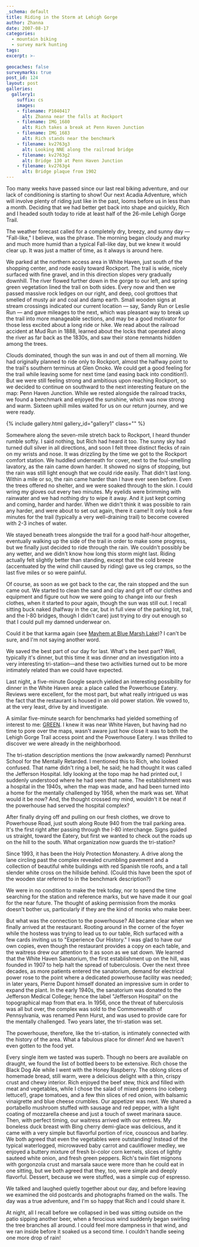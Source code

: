 ```yaml
---
_schema: default
title: Riding in the Storm at Lehigh Gorge
author: Zhanna
date: 2007-08-17
categories:
  - mountain biking
  - survey mark hunting
tags:
excerpt: >- 
  
geocaches: false
surveymarks: true
post_id: 124
layout: post   
galleries:
  gallery1:
    suffix: cs
    images:
    - filename: P1040417
      alt: Zhanna near the falls at Rockport
    - filename: IMG_1680
      alt: Rich takes a break at Penn Haven Junction
    - filename: IMG_1683
      alt: Rich stands near the benchmark   
    - filename: kv2763g3
      alt: Looking NNE along the railroad bridge
    - filename: kv2763g2
      alt: Bridge 130 at Penn Haven Junction
    - filename: kv2763g4
      alt: Bridge plaque from 1902        
---
```


Too many weeks have passed since our last real biking adventure, and our lack of conditioning is starting to show!  Our next Acadia Adventure, which will involve plenty of riding just like in the past, looms before us in less than a month.  Deciding that we had better get back into shape and quickly, Rich and I headed south today to ride at least half of the 26-mile Lehigh Gorge Trail.

The weather forecast called for a completely dry, breezy, and sunny day — "Fall-like," I believe, was the phrase.  The morning began cloudy and murky and much more humid than a typical Fall-like day, but we knew it would clear up.  It was just a matter of time, as it always is around here.

We parked at the northern access area in White Haven, just south of the shopping center, and rode easily toward Rockport.  The trail is wide, nicely surfaced with fine gravel, and in this direction slopes very gradually downhill.  The river flowed further down in the gorge to our left, and spring green vegetation lined the trail on both sides.  Every now and then we passed massive rock ledges on our right, and deep, cool grottoes that smelled of musty air and coal and damp earth.  Small wooden signs at stream crossings indicated our current location — say, Sandy Run or Leslie Run — and gave mileages to the next, which was pleasant way to break up the trail into more manageable sections, and may be a good motivator for those less excited about a long ride or hike.  We read about the railroad accident at Mud Run in 1888, learned about the locks that operated along the river as far back as the 1830s, and saw their stone remnants hidden among the trees.

Clouds dominated, though the sun was in and out of them all morning.  We had originally planned to ride only to Rockport, almost the halfway point to the trail's southern terminus at Glen Onoko.  We could get a good feeling for the trail while leaving some for next time (and easing back into condition!).  But we were still feeling strong and ambitious upon reaching Rockport, so we decided to continue on southward to the next interesting feature on the map: Penn Haven Junction.  While we rested alongside the railroad tracks, we found a benchmark and enjoyed the sunshine, which was now strong and warm.  Sixteen uphill miles waited for us on our return journey, and we were ready.

{% include gallery.html gallery_id="gallery1" class="" %}

Somewhere along the seven-mile stretch back to Rockport, I heard thunder rumble softly.  I said nothing, but Rich had heard it too.  The sunny sky had turned dull silver in all directions, and soon I felt three distinct flecks of rain on my wrists and nose.  It was drizzling by the time we got to the Rockport comfort station.  We huddled underneath for cover, next to the foul-smelling lavatory, as the rain came down harder.  It showed no signs of stopping, but the rain was still light enough that we could ride easily.  That didn't last long.  Within a mile or so, the rain came harder than I have ever seen before.  Even the trees offered no shelter, and we were soaked through to the skin.  I could wring my gloves out every two minutes.  My eyelids were brimming with rainwater and we had nothing dry to wipe it away.  And it just kept coming and coming, harder and harder.  When we didn't think it was possible to rain any harder, and were about to set out again, there it came!   It only took a few minutes for the trail (typically a very well-draining trail) to become covered with 2-3 inches of water.  

We stayed beneath trees alongside the trail for a good half-hour altogether, eventually walking up the side of the trail in order to make some progress, but we finally just decided to ride through the rain.  We couldn't possibly be any wetter, and we didn't know how long this storm might last.  Riding actually felt slightly better than standing, except that the cold breeze (accentuated by the wind chill caused by riding) gave us leg cramps, so the last five miles or so were painful.  

Of course, as soon as we got back to the car, the rain stopped and the sun came out.  We started to clean the sand and clay and grit off our clothes and equipment and figure out how we were going to change into our fresh clothes, when it started to pour again, though the sun was still out.  I recall sitting buck naked (halfway in the car, but in full view of the parking lot, trail, and the I-80 bridges, though I didn't care) just trying to dry out enough so that I could pull my damned underwear on.

Could it be that karma again (see [Mayhem at Blue Marsh Lake](/2007/06/02/mayhem-at-blue-marsh-lake))? I can't be sure, and I'm not saying another word.

We saved the best part of our day for last.  What's the best part?  Well, typically it's dinner, but this time it was dinner _and_ an investigation into a very interesting tri-station—and these two activities turned out to be more intimately related than we could have expected.

Last night, a five-minute Google search yielded an interesting possibility for dinner in the White Haven area: a place called the Powerhouse Eatery.  Reviews were excellent, for the most part, but what really intrigued us was the fact that the restaurant is housed in an old power station.  We vowed to, at the very least, drive by and investigate.

A similar five-minute search for benchmarks had yielded something of interest to me: [GREEN](https://www.ngs.noaa.gov/cgi-bin/ds_mark.prl?PidBox=ly2755).  I knew it was near White Haven, but having had no time to pore over the maps, wasn't aware just how close it was to both the Lehigh Gorge Trail access point and the Powerhouse Eatery.   I was thrilled to discover we were already in the neighborhood.   

The tri-station description mentions the (now awkwardly named) Pennhurst School for the Mentally Retarded.  I mentioned this to Rich, who looked confused.  That name didn't ring a bell, he said; he had thought it was called the Jefferson Hospital.  Idly looking at the topo map he had printed out, I suddenly understood where he had seen that name.  The establishment was a hospital in the 1940s, when the map was made, and had been turned into a home for the mentally challenged by 1958, when the mark was set.  What would it be now?  And, the thought crossed my mind, wouldn't it be neat if the powerhouse had served the hospital complex?

After finally drying off and pulling on our fresh clothes, we drove to Powerhouse Road, just south along Route 940 from the trail parking area.  It's the first right after passing through the I-80 interchange.  Signs guided us straight, toward the Eatery, but first we wanted to check out the roads up on the hill to the south.  What organization now guards the tri-station?  

Since 1993, it has been the Holy Protection Monastery.  A drive along the lane circling past the complex revealed crumbling pavement and a collection of beautiful white buildings with red Spanish tile roofs, and a tall slender white cross on the hillside behind.  (Could this have been the spot of the wooden star referred to in the benchmark description?)  

We were in no condition to make the trek today, nor to spend the time searching for the station and reference marks, but we have made it our goal for the near future.  The thought of asking permission from the monks doesn't bother us, particularly if they are the kind of monks who make beer.

But what was the connection to the powerhouse?  All became clear when we finally arrived at the restaurant.  Rooting around in the corner of the foyer while the hostess was trying to lead us to our table, Rich surfaced with a few cards inviting us to "Experience Our History."  I was glad to have our own copies, even though the restaurant provides a copy on each table, and the waitress drew our attention to it as soon as we sat down.  We learned that the White Haven Sanatorium, the first establishment up on the hill, was founded in 1907 to help halt the spread of tuberculosis.  Over the next three decades, as more patients entered the sanatorium, demand for electrical power rose to the point where a dedicated powerhouse facility was needed; in later years, Pierre Dupont himself donated an impressive sum in order to expand the plant.  In the early 1940s, the sanatorium was donated to the Jefferson Medical College; hence the label "Jefferson Hospital" on the topographical map from that era.  In 1956, once the threat of tuberculosis was all but over, the complex was sold to the Commonwealth of Pennsylvania, was renamed Penn Hurst, and was used to provide care for the mentally challenged.  Two years later, the tri-station was set.

The powerhouse, therefore, like the tri-station, is intimately connected with the history of the area.  What a fabulous place for dinner!  And we haven't even gotten to the food yet.

Every single item we tasted was superb.  Though no beers are available on draught, we found the list of bottled beers to be extensive.  Rich chose the Black Dog Ale while I went with the Honey Raspberry.  The oblong slices of homemade bread, still warm, were a delicious delight with a thin, crispy crust and chewy interior.  Rich enjoyed the beef stew, thick and filled with meat and vegetables, while I chose the salad of mixed greens (no iceberg lettuce!), grape tomatoes, and a few thin slices of red onion, with balsamic vinaigrette and blue cheese crumbles.  Our appetizer was next.  We shared a portabello mushroom stuffed with sausage and red pepper, with a light coating of mozzarella cheese and just a touch of sweet marinara sauce.  Then, with perfect timing, our waitress arrived with our entrees.  My boneless duck breast with Bing cherry demi-glace was delicious, and it came with a very simple but flavorful portion of rice, couscous and barley.  We both agreed that even the vegetables were outstanding!  Instead of the typical waterlogged, microwaved baby carrot and cauliflower medley, we enjoyed a buttery mixture of fresh bi-color corn kernels, slices of lightly sauteed white onion, and fresh green peppers.   Rich's twin filet mignons with gorgonzola crust and marsala sauce were more than he could eat in one sitting, but we both agreed that they, too, were simple and deeply flavorful.  Dessert, because we were stuffed, was a simple cup of espresso.

We talked and laughed quietly together about our day, and before leaving we examined the old postcards and photographs framed on the walls.  The day was a true adventure, and I'm so happy that Rich and I could share it.  

At night, all I recall before we collapsed in bed was sitting outside on the patio sipping another beer, when a ferocious wind suddenly began swirling the tree branches all around.  I could feel more dampness in that wind, and we ran inside before it soaked us a second time.   I couldn't handle seeing one more drop of rain!

